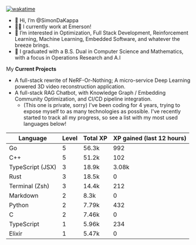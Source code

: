 
[![wakatime](https://wakatime.com/badge/user/50e6c678-94a9-4739-af51-360aeb113c51.svg)](https://wakatime.com/@50e6c678-94a9-4739-af51-360aeb113c51)

- 👋 Hi, I’m @SimonDaKappa
- 🧑‍💼 I currently work at Emerson!
- 👀 I’m interested in Optimization, Full Stack Development, Reinforcement Learning, Machine Learning, Embedded Software, and whatever the breeze brings.
- 🌱 I graduated with a B.S. Dual in Computer Science and Mathematics, with a focus in Operations Research and A.I

My **Current Projects** 
- A full-stack rewrite of NeRF-Or-Nothing; A micro-service Deep Learning powered 3D video reconstruction application.
- A full-stack RAG Chatbot, with Knowledge Graph / Embedding Community Optimization, and CI/CD pipeline integration.
  - (This one is private, sorry)
I've been coding for 4 years, trying to expose myself to as many technologies as possible. I've recently started to track all my progress, so see
a list with my most used languages below!

| Language | Level | Total XP | XP gained (last 12 hours) |
| --- | --- | --- | --- |
| Go | 5 | 56.3k | 992 |
| C++ | 5 | 51.2k | 102 |
| TypeScript (JSX) | 3 | 18.9k | 3.08k |
| Rust | 3 | 18.5k | 0 |
| Terminal (Zsh) | 3 | 14.4k | 212 |
| Markdown | 2 | 8.3k | 0 |
| Python | 2 | 7.79k | 432 |
| C | 2 | 7.46k | 0 |
| TypeScript | 1 | 5.96k | 234 |
| Elixir | 1 | 5.47k | 0 |